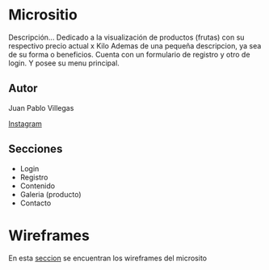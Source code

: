 # Micrositio

Descripción...
Dedicado a la visualización de productos (frutas) con su respectivo precio actual x Kilo
Ademas de una pequeña descripcion, ya sea de su forma o beneficios.
Cuenta con un formulario de registro y otro de login.
Y posee su menu principal.

## Autor

Juan Pablo Villegas

[Instagram](https://www.instagram.com/villegas__jp/?hl=es-la)


## Secciones

* Login
* Registro
* Contenido
* Galeria (producto)
* Contacto

# Wireframes

En esta [seccion]() se encuentran los wireframes del microsito
